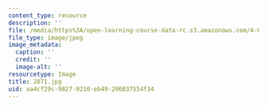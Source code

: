 ```yaml
---
content_type: resource
description: ''
file: /media/https%3A/open-learning-course-data-rc.s3.amazonaws.com/4-614-religious-architecture-and-islamic-cultures-fall-2002/aa4cf29c98279210eb49206837554f34_2071.jpg
file_type: image/jpeg
image_metadata:
  caption: ''
  credit: ''
  image-alt: ''
resourcetype: Image
title: 2071.jpg
uid: aa4cf29c-9827-9210-eb49-206837554f34
---
```

